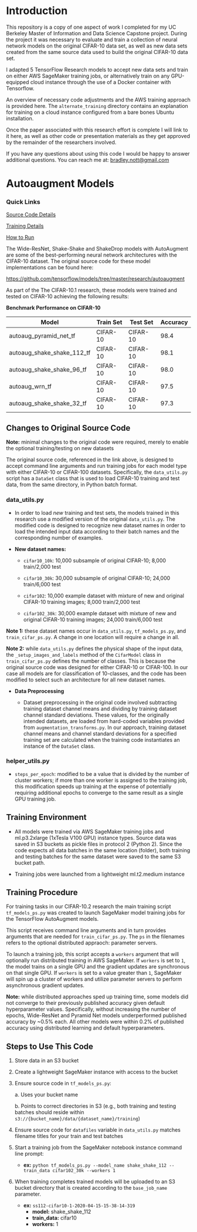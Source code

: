 # Introduction

This repository is a copy of one aspect of work I completed for my UC Berkeley Master of Information and Data Science Capstone project. During the project it was necessary to evaluate and train a collection of neural network models on the original CIFAR-10 data set, as well as new data sets created from the same source data used to build the original CIFAR-10 data set.

I adapted 5 TensorFlow Research models to accept new data sets and train on either AWS SageMaker training jobs, or alternatively train on any GPU-equipped cloud instance through the use of a Docker container with Tensorflow.

An overview of necessary code adjustments and the AWS training approach is provided here. The `alternate_training` directory contains an explanation for training on a cloud instance configured from a bare bones Ubuntu installation.

Once the paper associated with this research effort is complete I will link to it here, as well as other code or presentation materials as they get approved by the remainder of the researchers involved.

If you have any questions about using this code I would be happy to answer additional questions. You can reach me at: bradley.nott@gmail.com

# Autoaugment Models

### Quick Links

[Source Code Details](#changes)

[Training Details](#training-procedure)

[How to Run](#how-to-run)

The Wide-ResNet, Shake-Shake and ShakeDrop models with AutoAugment are some of the best-performing neural network architectures with the CIFAR-10 dataset. The original source code for these model implementations can be found here:

https://github.com/tensorflow/models/tree/master/research/autoaugment

As part of the The CIFAR-10.1 research, these models were trained and tested on CIFAR-10 achieving the following results:

**Benchmark Performance on CIFAR-10**

<center>

| Model                       | Train Set | Test Set | Accuracy |
| --------------------------- | --------- | -------- | -------- |
| autoaug_pyramid_net_tf      | CIFAR-10  | CIFAR-10 | 98.4     |
| autoaug_shake_shake_112_tf  | CIFAR-10  | CIFAR-10 | 98.1     |
| autoaug_shake_shake_96_tf   | CIFAR-10  | CIFAR-10 | 98.0     |
| autoaug_wrn_tf              | CIFAR-10  | CIFAR-10 | 97.5     |
| autoaug_shake_shake_32_tf   | CIFAR-10  | CIFAR-10 | 97.3     |

</center>

<h2 id="changes">
Changes to Original Source Code
</h2>

**Note:** minimal changes to the original code were required, merely to enable the optional training/testing on new datasets

The original source code, referenced in the link above, is designed to accept command line arguments and run training jobs for each model type with either CIFAR-10 or CIFAR-100 datasets. Specifically, the `data_utils.py` script has a `DataSet` class that is used to load CIFAR-10 training and test data, from the same directory, in Python batch format.

### data_utils.py

* In order to load _new_ training and test sets, the models trained in this research use a modified version of the original `data_utils.py`. The modified code is designed to recognize new dataset names in order to load the intended input data according to their batch names and the corresponding number of examples.

* **New dataset names:**

    * `cifar10_10k`: 10,000 subsample of original CIFAR-10; 8,000 train/2,000 test

    * `cifar10_30k`: 30,000 subsample of original CIFAR-10; 24,000 train/6,000 test

    * `cifar102`: 10,000 example dataset with mixture of new and original CIFAR-10 training images; 8,000 train/2,000 test

    * `cifar102_30k`: 30,000 example dataset with mixture of new and original CIFAR-10 training images; 24,000 train/6,000 test
    
**Note 1:** these dataset names occur in `data_utils.py`, `tf_models_ps.py`, and `train_cifar_ps.py`. A change in one location will require a change in all.

**Note 2:** while `data_utils.py` defines the physical shape of the input data, the `_setup_images_and_labels` method of the `CifarModel` class in `train_cifar_ps.py` defines the number of classes. This is because the original source code was designed for either CIFAR-10 or CIFAR-100. In our case all models are for classification of 10-classes, and the code has been modified to select such an architecture for all new dataset names.

* **Data Preprocessing**

   * Dataset preprocessing in the original code involved subtracting training dataset channel means and dividing by training dataset channel standard deviations. These values, for the originally intended datasets, are loaded from hard-coded variables provided from `augmentation_transforms.py`. In our approach, training dataset channel means and channel standard deviations for a specified training set are calculated when the training code instantiates an instance of the `DataSet` class.

### helper_utils.py

* `steps_per_epoch`: modified to be a value that is divided by the number of cluster workers; if more than one worker is assigned to    the training job, this modification speeds up training at the expense of potentially requiring additional epochs to converge to the same result as a single GPU training job.

<h2 id="training-procedure">
Training Environment
</h2>

* All models were trained via AWS SageMaker training jobs and ml.p3.2xlarge (1xTesla V100 GPU) instance types. Source data was saved in S3 buckets as pickle files in protocol 2 (Python 2). Since the code expects all data batches in the same location (folder), both training and testing batches for the same dataset were saved to the same S3 bucket path.

* Training jobs were launched from a lightweight ml.t2.medium instance

## Training Procedure

For training tasks in our CIFAR-10.2 research the main training script `tf_models_ps.py` was created to launch SageMaker model training jobs for the TensorFlow AutoAugment models.

This script receives command line arguments and in turn provides arguments that are needed for `train_cifar_ps.py`. The `ps` in the filenames refers to the optional distributed appraoch: parameter servers.

To launch a training job, this script accepts a `workers` argument that will optionally run distributed training in AWS SageMaker. If `workers` is set to `1`, the model trains on a single GPU and the gradient updates are synchronous on that single GPU. If `workers` is set to a value greater than `1`, SageMaker will spin up a cluster of workers and utilize parameter servers to perform asynchronous gradient updates.

**Note:** while distributed approaches sped up training time, some models did not converge to their previously published accuracy given default hyperparameter values. Specifically, without increasing the number of epochs, Wide-ResNet and Pyramid Net models underperformed published accuracy by ~0.5% each. All other models were within 0.2% of published accuracy using distributed learning and default hyperparameters. 

<h2 id="how-to-run">
Steps to Use This Code
</h2>

1. Store data in an S3 bucket
2. Create a lightweight SageMaker instance with access to the bucket
3. Ensure source code in `tf_models_ps.py`:

   a. Uses your bucket name

   b. Points to correct directories in S3 (e.g., both training and testing batches should reside within `s3://{bucket_name}/data/{dataset_name}/training`)

4. Ensure source code for `datafiles` variable in `data_utils.py` matches filename titles for your train and test batches 

5. Start a training job from the SageMaker notebook instance command line prompt:

   - **ex:** `python tf_models_ps.py --model_name shake_shake_112 --train_data cifar102_30k --workers 1`

6. When training completes trained models will be uploaded to an S3 bucket directory that is created according to the `base_job_name` parameter.

   - **ex:** `ss112-cifar10-1-2020-04-15-15-38-14-319`
      - **model:** shake_shake_112
      - **train_data:** cifar10
      - **workers:** 1





